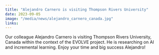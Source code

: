 ```yaml
---
title: "Alejandro Carnero is visiting Thompson Rivers University"
date: 2023-09-05
image: "/media/news/alejandro_carnero_canada.jpg"
links:
---
```


Our colleague Alejandro Carnero is visiting Thompson Rivers University, Canada within the context of the EVOLVE project. He is researching on AI and incremental learning. Enjoy your time and big success Alejandro!